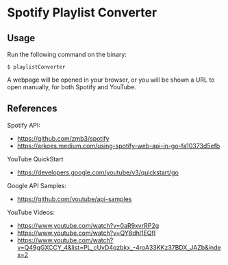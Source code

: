 # Spotify Playlist Converter

## Usage

Run the following command on the binary:

```shell
$ playlistConverter
```

A webpage will be opened in your browser, or you will be shown a URL to open manually, for both Spotify and YouTube.

## References

Spotify API:
* https://github.com/zmb3/spotify
* https://arkoes.medium.com/using-spotify-web-api-in-go-fa10373d5efb

YouTube QuickStart
* https://developers.google.com/youtube/v3/quickstart/go

Google API Samples:
* https://github.com/youtube/api-samples

YouTube Videos:
* https://www.youtube.com/watch?v=0aR9xvrRP2g
* https://www.youtube.com/watch?v=QY8dhl1EQfI
* https://www.youtube.com/watch?v=Q49gGXCCY_4&list=PL_cUvD4qzbkx_-4roA33KKz37BDX_JAZb&index=2

